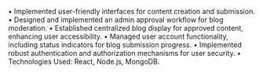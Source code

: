 •	Implemented user-friendly interfaces for content creation and submission.
•	Designed and implemented an admin approval workflow for blog moderation.
•	Established centralized blog display for approved content, enhancing user accessibility.
•	Managed user account functionality, including status indicators for blog submission progress.
•	Implemented robust authentication and authorization mechanisms for user security.
•	Technologies Used:  React, Node.js, MongoDB.
